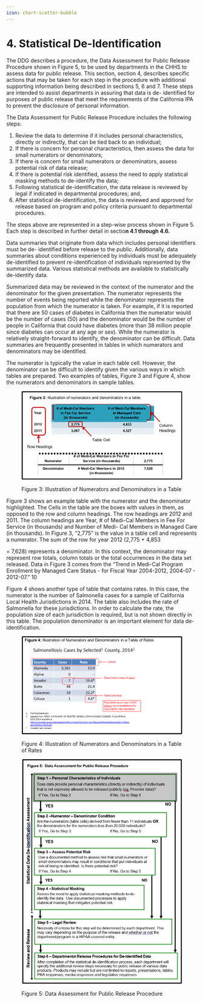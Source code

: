 ```yaml
---
icon: chart-scatter-bubble
---
```


# 4. Statistical De-Identification

The DDG describes a procedure, the Data Assessment for Public Release Procedure shown in Figure 5, to be used by departments in the CHHS to assess data for public release. This section, section 4, describes specific actions that may be taken for each step in the procedure with additional supporting information being described in sections 5, 6 and 7. These steps are intended to assist departments in assuring that data is de- identified for purposes of public release that meet the requirements of the California IPA to prevent the disclosure of personal information.

The Data Assessment for Public Release Procedure includes the following steps:

1. Review the data to determine if it includes personal characteristics, directly or indirectly, that can be tied back to an individual;
2. If there is concern for personal characteristics, then assess the data for small numerators or denominators;
3. If there is concern for small numerators or denominators, assess potential risk of data release;
4. If there is potential risk identified, assess the need to apply statistical masking methods to de-identify the data;
5. Following statistical de-identification, the data release is reviewed by legal if indicated in departmental procedures; and,
6. After statistical de-identification, the data is reviewed and approved for release based on program and policy criteria pursuant to departmental procedures.

The steps above are represented in a step-wise process shown in Figure 5. Each step is described in further detail in sectio**n 4.1 through 4.6.**

Data summaries that originate from data which includes personal identifiers must be de- identified before release to the public. Additionally, data summaries about conditions experienced by individuals must be adequately de-identified to prevent re-identification of individuals represented by the summarized data. Various statistical methods are available to statistically de-identify data.

Summarized data may be reviewed in the context of the numerator and the denominator for the given presentation. The numerator represents the number of events being reported while the denominator represents the population from which the numerator is taken. For example, if it is reported that there are 50 cases of diabetes in California then the numerator would be the number of cases (50) and the denominator would be the number of people in California that could have diabetes (more than 38 million people since diabetes can occur at any age or sex). While the numerator is relatively straight-forward to identify, the denominator can be difficult. Data summaries are frequently presented in tables in which numerators and denominators may be identified.

The numerator is typically the value in each table cell. However, the denominator can be difficult to identify given the various ways in which tables are prepared. Two examples of tables, Figure 3 and Figure 4, show the numerators and denominators in sample tables.

<div data-full-width="false"><figure><img src="../../.gitbook/assets/image.png" alt=""><figcaption><p>Figure 3: Illustration of Numerators and Denominators in a Table</p></figcaption></figure></div>

Figure 3 shows an example table with the numerator and the denominator highlighted. The Cells in the table are the boxes with values in them, as opposed to the row and column headings. The row headings are 2012 and 2011. The column headings are Year, # of Medi-Cal Members in Fee For Service (in thousands) and Number of Medi- Cal Members in Managed Care (in thousands). In Figure 3, “2,775” is the value in a table cell and represents a numerator. The sum of the row for year 2012 (2,775 + 4,853

\= 7,628) represents a denominator. In this context, the denominator may represent row totals, column totals or the total occurrences in the data set released. Data in Figure 3 comes from the “Trend in Medi-Cal Program Enrollment by Managed Care Status - for Fiscal Year 2004-2012, 2004-07 - 2012-07.” 10

Figure 4 shows another type of table that contains rates. In this case, the numerator is the number of Salmonella cases for a sample of California Local Health Jurisdictions in 2014. The table also includes the rate of Salmonella for these jurisdictions. In order to calculate the rate, the population size of each jurisdiction is required, but is not shown directly in this table. The population denominator is an important element for data de- identification.

<div data-full-width="false"><figure><img src="../../.gitbook/assets/image (1).png" alt=""><figcaption><p>Figure 4: Illustration of Numerators and Denominators in a Table of Rates</p></figcaption></figure></div>

<div data-full-width="false"><figure><img src="../../.gitbook/assets/image (2).png" alt=""><figcaption><p>Figure 5: Data Assessment for Public Release Procedure</p></figcaption></figure></div>
